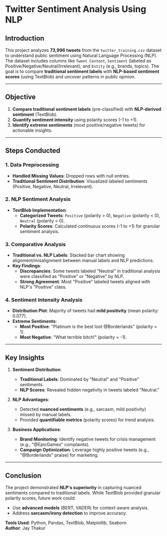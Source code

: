 # **Twitter Sentiment Analysis Using NLP**

## **Introduction**  
This project analyzes **73,996 tweets** from the `twitter_training.csv` dataset to understand public sentiment using Natural Language Processing (NLP). The dataset includes columns like `Tweet Content`, `Sentiment` (labeled as Positive/Negative/Neutral/Irrelevant), and `Entity` (e.g., brands, topics). The goal is to compare **traditional sentiment labels** with **NLP-based sentiment scores** (using TextBlob) and uncover patterns in public opinion.

---

## **Objective**  
1. **Compare traditional sentiment labels** (pre-classified) with **NLP-derived sentiment** (TextBlob).  
2. **Quantify sentiment intensity** using polarity scores (-1 to +1).  
3. **Identify extreme sentiments** (most positive/negative tweets) for actionable insights.  

---

## **Steps Conducted**  

### **1. Data Preprocessing**  
- **Handled Missing Values**: Dropped rows with null entries.  
- **Traditional Sentiment Distribution**: Visualized labeled sentiments (Positive, Negative, Neutral, Irrelevant).  

### **2. NLP Sentiment Analysis**  
- **TextBlob Implementation**:  
  - **Categorized Tweets**: `Positive` (polarity > 0), `Negative` (polarity < 0), `Neutral` (polarity = 0).  
  - **Polarity Scores**: Calculated continuous scores (-1 to +1) for granular sentiment analysis.  

### **3. Comparative Analysis**  
- **Traditional vs. NLP Labels**: Stacked bar chart showing alignment/misalignment between manual labels and NLP predictions.  
- **Key Findings**:  
  - **Discrepancies**: Some tweets labeled "Neutral" in traditional analysis were classified as "Positive" or "Negative" by NLP.  
  - **Strong Agreement**: Most "Positive" labeled tweets aligned with NLP's "Positive" class.  

### **4. Sentiment Intensity Analysis**  
- **Distribution Plot**: Majority of tweets had **mild positivity** (mean polarity: 0.077).  
- **Extreme Sentiments**:  
  - **Most Positive**: "Platinum is the best loot @Borderlands" (polarity = 1).  
  - **Most Negative**: "What terrible bitch!" (polarity = -1).  

---

## **Key Insights**  
1. **Sentiment Distribution**:  
   - **Traditional Labels**: Dominated by "Neutral" and "Positive" sentiments.  
   - **NLP Scores**: Revealed hidden negativity in tweets labeled "Neutral."  

2. **NLP Advantages**:  
   - Detected **nuanced sentiments** (e.g., sarcasm, mild positivity) missed by manual labels.  
   - Provided **quantifiable metrics** (polarity scores) for trend analysis.  

3. **Business Applications**:  
   - **Brand Monitoring**: Identify negative tweets for crisis management (e.g., "@EpicGames" complaints).  
   - **Campaign Optimization**: Leverage highly positive tweets (e.g., "@Borderlands" praise) for marketing.  

---

## **Conclusion**  
The project demonstrated **NLP's superiority** in capturing nuanced sentiments compared to traditional labels. While TextBlob provided granular polarity scores, future work could:  
- Use **advanced models** (BERT, VADER) for context-aware analysis.  
- Address **sarcasm/irony detection** to improve accuracy.  

**Tools Used**: Python, Pandas, TextBlob, Matplotlib, Seaborn  
**Author**: Jay Thakur

